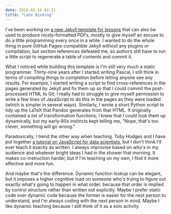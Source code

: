 ```yaml
---
date: 2019-02-16 02:21
title: "Late Binding"
---
```


I've been working on [a new Jekyll template for lessons](https://github.com/merely-useful/template)
that can also be used to produce nicely-formatted PDFs,
mostly to give myself an excuse to do a little programming every once in a while.
I wanted to do the whole thing in pure GitHub Pages-compatible Jekyll without any plugins or compilation,
but section references defeated me,
so authors still have to run a little script to regenerate a table of contents and commit it.

What I noticed while building this template is I'm still very much a static programmer.
Thirty-nine years after I started writing Pascal,
I still think in terms of compiling things to completion before letting anyone see any results.
For example,
I started writing a script to find cross-references in the pages generated by Jekyll
and fix them up
so that I could commit the post-processed HTML to Git;
I really had to struggle to give myself permission to write a few lines of JavaScript
to do this in the pages as they were loaded
(which is simpler in several ways).
Similarly,
I wrote a short Python script to tidy up the LaTeX that Pandoc generates from that HTML.
It originally contained a list of transformation functions;
I knew that I could look them up dynamically,
but my early-80s instincts kept telling me, "Nope, that's too clever, something will go wrong."

Paradoxically,
I trend the other way when teaching.
Toby Hodges and I have put together
[a tutorial on JavaScript for data scientists](https://software-tools-in-javascript.github.io/js-vs-ds/),
but I don't think I'll ever teach it exactly as written.
I always improvise based on who's in my audience and whatever bright ideas I had in the shower that morning.
It makes co-instruction harder,
but if I'm teaching on my own,
I find it more effective and more fun.

And maybe that's the difference.
Dynamic function lookup can be elegant,
but it imposes a higher cognitive load on someone who's trying to figure out
exactly what's going to happen in what order,
because that order is implied by control structure rather than written out explicitly.
Maybe I prefer static code over dynamic code because the former is easier for the next person to understand,
and I'm always coding with the next person in mind.
Maybe I like dynamic teaching because I still think of it as a solo activity.
